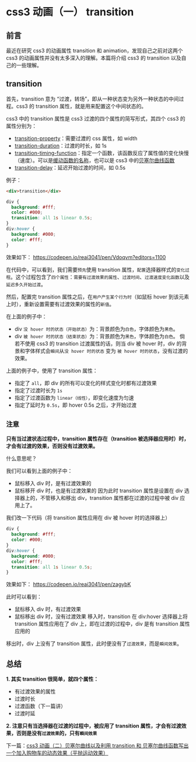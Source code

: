 # css3 动画（一） transition

## 前言

最近在研究 css3 的动画属性 transition 和 animation，发现自己之前对这两个 css3 的动画属性并没有太多深入的理解。本篇将介绍 css3 的 transition 以及自己的一些理解。

## transition

首先，transition 意为 “过渡，转场”，即从一种状态变为另外一种状态的中间过程。css3 的 transition 属性，就是用来配置这个中间状态的。

css3 中的 transition 属性是 css3 过渡的四个属性的简写形式，其四个 css3 的属性分别为：

- [transition-property][1]：需要过渡的 css 属性，如 width
- [transition-duration][2]：过渡的时长，如 1s
- [transition-timing-function][3]：指定一个函数，该函数反应了属性值的变化快慢（速度）。可以是[缓动函数的名称][4]，也可以是 css3 中的[贝塞尔曲线函数][5]
- [transition-delay][6]：延迟开始过渡的时间，如 0.5s

例子：

```html
<div>transition</div>
```

```css
div {
  background: #fff;
  color: #000;
  transition: all 1s linear 0.5s;
}
div:hover {
  background: #000;
  color: #fff;
}
```

效果如下：
https://codepen.io/reai3041/pen/Vdoqvm?editors=1100

在代码中，可以看到，我们需要`预先`使用 transition 属性，`配置`选择器样式的`变化过程`。这个过程包含了`四个属性`：`需要有过渡效果的属性`、`过渡时间`、`过渡速度变化函数`以及`延迟多久开始过渡`。

然后，配置完 transition 属性之后，在`用户产生某个行为时`（如鼠标 hover 到该元素上时），重新设置需要有过渡效果的属性的`新值`。

在上面的例子中：

- div `没 hover 时的状态（开始状态）`为：背景颜色为`白色`，字体颜色为`黑色`。
- div `被 hover 时的状态（结束状态）`为：背景颜色为`黑色`，字体颜色为`白色`。
  倘若不使用 css3 的 transition 过渡属性的话，则当 div 被 hover 时，div 的背景和字体样式会`瞬间`从`没 hover 时的状态` 变为 `被 hover 时的状态`，没有过渡的效果。

上面的例子中，使用了 transition 属性：

- 指定了 `all`，即 div 的所有可以变化的样式变化时都有过渡效果
- 指定了过渡时长为 `1s`
- 指定了过渡函数为 `linear（线性）`，即变化速度为匀速
- 指定了延时为 `0.5s`，即 hover 0.5s 之后，才开始过渡

## `注意`

**只有当过渡状态过程中，transition 属性存在（transition 被选择器应用时）时，才会有过渡的效果，否则没有过渡效果。**

什么意思呢？

我们可以看到上面的例子中：

- 鼠标移入 div 时，是有过渡效果的
- 鼠标移开 div 时，也是有过渡效果的
  因为此时 transition 属性是设置在 div 选择器上的，不管移入和移出 div，transition 属性都在过渡的过程中被 div 应用上了。

我们改一下代码（将 transition 属性应用在 div 被 hover 时的选择器上）

```css
div {
  background: #fff;
  color: #000;
}
div:hover {
  background: #000;
  color: #fff;
  transition: all 1s linear 0.5s;
}
```

效果如下：
https://codepen.io/reai3041/pen/zagybK

此时可以看到：

- 鼠标移入 div 时，有过渡效果
- 鼠标移出 div 时，没有过渡效果
  移入时，transition 在 div:hover 选择器上将 transition 属性应用在了 div 上，即在过渡的过程中，div 是有 transition 属性应用的

移出时，div 上没有了 transition 属性，此时便没有了`过渡效果`，而是`瞬间效果`。

## 总结

**1. 其实 transition 很简单，就四个属性：**

- 有过渡效果的属性
- 过渡时长
- 过渡函数（下一篇讲）
- 过渡时延

**2. 注意只有当选择器在过渡的过程中，被应用了 transition 属性，才会有过渡效果，否则是没有`过渡效果`的，只有`瞬间效果`**

下一篇：[css3 动画（二）贝塞尔曲线以及利用 transition 和 贝塞尔曲线函数写出一个加入购物车的动态效果（平抛运动效果）][7]

[1]: https://developer.mozilla.org/zh-CN/docs/Web/CSS/transition-property
[2]: https://developer.mozilla.org/zh-CN/docs/Web/CSS/transition-duration
[3]: https://developer.mozilla.org/zh-CN/docs/Web/CSS/transition-timing-function
[4]: https://easings.net/zh-cn
[5]: https://developer.mozilla.org/zh-CN/docs/Web/CSS/timing-function
[6]: https://developer.mozilla.org/zh-CN/docs/Web/CSS/transition-delay
[7]: https://github.com/hileix/blogs/issues/11
